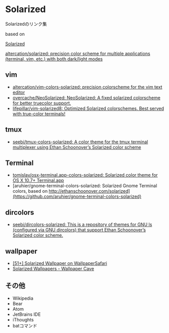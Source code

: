 # Solarized

Solarizedのリンク集

based on  

[Solarized](https://ethanschoonover.com/solarized/)

[altercation/solarized: precision color scheme for multiple applications (terminal, vim, etc.) with both dark/light modes](https://github.com/altercation/solarized)

## vim

- [altercation/vim-colors-solarized: precision colorscheme for the vim text editor](https://github.com/altercation/vim-colors-solarized)
- [overcache/NeoSolarized: NeoSolarized: A fixed solarized colorscheme for better truecolor support.](https://github.com/overcache/NeoSolarized)
- [lifepillar/vim-solarized8: Optimized Solarized colorschemes. Best served with true-color terminals!](https://github.com/lifepillar/vim-solarized8)

## tmux

- [seebi/tmux-colors-solarized: A color theme for the tmux terminal multiplexer using Ethan Schoonover’s Solarized color scheme](https://github.com/seebi/tmux-colors-solarized)

## Terminal

- [tomislav/osx-terminal.app-colors-solarized: Solarized color theme for OS X 10.7+ Terminal.app](https://github.com/tomislav/osx-terminal.app-colors-solarized)
- [aruhier/gnome-terminal-colors-solarized: Solarized Gnome Terminal colors, based on http://ethanschoonover.com/solarized](https://github.com/aruhier/gnome-terminal-colors-solarized)  

## dircolors

- [seebi/dircolors-solarized: This is a repository of themes for GNU ls (configured via GNU dircolors) that support Ethan Schoonover’s Solarized color scheme.](https://github.com/seebi/dircolors-solarized)

## wallpaper

- [[51+] Solarized Wallpaper on WallpaperSafari](https://wallpapersafari.com/solarized-wallpapers/)
- [Solarized Wallpapers - Wallpaper Cave](https://wallpapercave.com/solarized-wallpapers)


## その他

- Wikipedia
- Bear
- Atom
- JetBrains IDE
- iThoughts
- batコマンド
